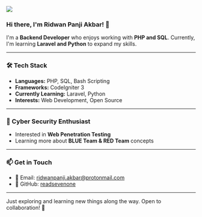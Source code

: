 [![](https://visitcount.itsvg.in/api?id=readsevenone&icon=1&color=0)](https://visitcount.itsvg.in)

<!-- Proudly created with GPRM ( https://gprm.itsvg.in ) -->

### Hi there, I'm Ridwan Panji Akbar! 👋

I'm a **Backend Developer** who enjoys working with **PHP and SQL**. Currently, I'm learning **Laravel and Python** to expand my skills.

---

### 🛠 Tech Stack
- **Languages:** PHP, SQL, Bash Scripting
- **Frameworks:** CodeIgniter 3
- **Currently Learning:** Laravel, Python
- **Interests:** Web Development, Open Source

---

### 🔐 Cyber Security Enthusiast
- Interested in **Web Penetration Testing**
- Learning more about **BLUE Team & RED Team** concepts

---

### 📫 Get in Touch
- 📧 Email: [ridwanpanji.akbar@protonmail.com](mailto:ridwanpanji.akbar@protonmail.com)
- 🔗 GitHub: [readsevenone](https://github.com/readsevenone)

---

Just exploring and learning new things along the way. Open to collaboration! 🚀

